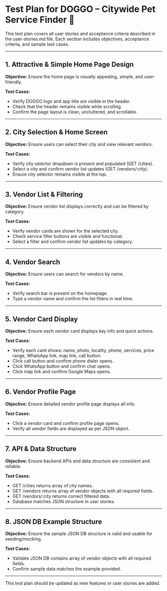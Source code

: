 # Test Plan for DOGGO – Citywide Pet Service Finder 🐶

This test plan covers all user stories and acceptance criteria described in the user-stories.md file. Each section includes objectives, acceptance criteria, and sample test cases.

---

## 1. Attractive & Simple Home Page Design

**Objective:** Ensure the home page is visually appealing, simple, and user-friendly.

**Test Cases:**
- Verify DOGGO logo and app title are visible in the header.
- Check that the header remains visible while scrolling.
- Confirm the page layout is clean, uncluttered, and scrollable.

---

## 2. City Selection & Home Screen

**Objective:** Ensure users can select their city and view relevant vendors.

**Test Cases:**
- Verify city selector dropdown is present and populated (GET /cities).
- Select a city and confirm vendor list updates (GET /vendors/:city).
- Ensure city selector remains visible at the top.

---

## 3. Vendor List & Filtering

**Objective:** Ensure vendor list displays correctly and can be filtered by category.

**Test Cases:**
- Verify vendor cards are shown for the selected city.
- Check service filter buttons are visible and functional.
- Select a filter and confirm vendor list updates by category.

---

## 4. Vendor Search

**Objective:** Ensure users can search for vendors by name.

**Test Cases:**
- Verify search bar is present on the homepage.
- Type a vendor name and confirm the list filters in real time.

---

## 5. Vendor Card Display

**Objective:** Ensure each vendor card displays key info and quick actions.

**Test Cases:**
- Verify each card shows: name, photo, locality, phone, services, price range, WhatsApp link, map link, call button.
- Click call button and confirm phone dialer opens.
- Click WhatsApp button and confirm chat opens.
- Click map link and confirm Google Maps opens.

---

## 6. Vendor Profile Page

**Objective:** Ensure detailed vendor profile page displays all info.

**Test Cases:**
- Click a vendor card and confirm profile page opens.
- Verify all vendor fields are displayed as per JSON object.

---

## 7. API & Data Structure

**Objective:** Ensure backend APIs and data structure are consistent and reliable.

**Test Cases:**
- GET /cities returns array of city names.
- GET /vendors returns array of vendor objects with all required fields.
- GET /vendors/:city returns correct filtered data.
- Database matches JSON structure in user stories.

---

## 8. JSON DB Example Structure

**Objective:** Ensure the sample JSON DB structure is valid and usable for seeding/mocking.

**Test Cases:**
- Validate JSON DB contains array of vendor objects with all required fields.
- Confirm sample data matches the example provided.

---

This test plan should be updated as new features or user stories are added.
